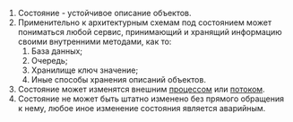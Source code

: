 1. Состояние - устойчивое описание объектов.
0. Применительно к архитектурным схемам под состоянием может пониматься любой сервис, принимающий и хранящий информацию своими внутренними методами, как то:
    1. База данных;
    0. Очередь;
    0. Хранилище ключ значение;
    0. Иные способы хранения описаний объектов.
0. Состояние может изменятся внешним [процессом](Процесс) или [потоком](Поток).
0. Состояние не может быть штатно изменено без прямого обращения к нему, любое иное изменение состояния является аварийным.
